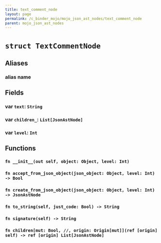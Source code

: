 ```yaml
---
title: text_comment_node
layout: page
permalink: /c_binder_mojo/mojo_json_ast_nodes/text_comment_node
parent: mojo_json_ast_nodes
---
```


# `struct TextCommentNode`
## Aliases
### alias __name__

## Fields
### var `text`: `String`

### var `children_`: `List[JsonAstNode]`

### var `level`: `Int`

## Functions
### `fn __init__(out self, object: Object, level: Int)`


### `fn accept_from_json_object(json_object: Object, level: Int) -> Bool`


### `fn create_from_json_object(json_object: Object, level: Int) -> JsonAstNode`


### `fn to_string(self, just_code: Bool) -> String`


### `fn signature(self) -> String`


### `fn children[mut: Bool, //, origin: Origin[mut]](ref [origin] self) -> ref [origin] List[JsonAstNode]`



